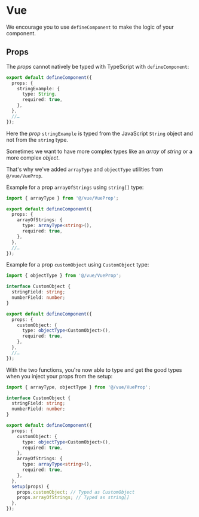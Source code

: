 # Vue

We encourage you to use `defineComponent` to make the logic of your component.

## Props

The _props_ cannot natively be typed with TypeScript with `defineComponent`:

```typescript
export default defineComponent({
  props: {
    stringExample: {
      type: String,
      required: true,
    },
  },
  //…
});
```

Here the _prop_ `stringExample` is typed from the JavaScript `String` object and not from the `string` type.

Sometimes we want to have more complex types like an _array_ of _string_ or a more complex _object_.

That's why we've added `arrayType` and `objectType` utilities from `@/vue/VueProp`.

Example for a prop `arrayOfStrings` using `string[]` type:

```typescript
import { arrayType } from '@/vue/VueProp';

export default defineComponent({
  props: {
    arrayOfStrings: {
      type: arrayType<string>(),
      required: true,
    },
  },
  //…
});
```

Example for a prop `customObject` using `CustomObject` type:

```typescript
import { objectType } from '@/vue/VueProp';

interface CustomObject {
  stringField: string;
  numberField: number;
}

export default defineComponent({
  props: {
    customObject: {
      type: objectType<CustomObject>(),
      required: true,
    },
  },
  //…
});
```

With the two functions, you're now able to type and get the good types when you inject your props from the setup:

```typescript
import { arrayType, objectType } from '@/vue/VueProp';

interface CustomObject {
  stringField: string;
  numberField: number;
}

export default defineComponent({
  props: {
    customObject: {
      type: objectType<CustomObject>(),
      required: true,
    },
    arrayOfStrings: {
      type: arrayType<string>(),
      required: true,
    },
  },
  setup(props) {
    props.customObject; // Typed as CustomObject
    props.arrayOfStrings; // Typed as string[]
  },
});
```
